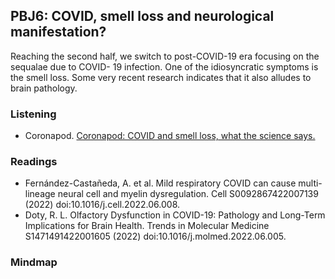 ## PBJ6: COVID, smell loss and neurological manifestation?
Reaching the second half, we switch to post-COVID-19 era focusing on the sequalae due to COVID- 19 infection. One of the idiosyncratic symptoms is the smell loss. Some very recent research indicates that it also alludes to brain pathology.


### Listening
- Coronapod. [Coronapod: COVID and smell loss, what the science says.](https://www.nature.com/articles/d41586-022-01648-5)
### Readings
- Fernández-Castañeda, A. et al. Mild respiratory COVID can cause multi-lineage neural cell and myelin dysregulation. Cell S0092867422007139 (2022) doi:10.1016/j.cell.2022.06.008.
- Doty, R. L. Olfactory Dysfunction in COVID-19: Pathology and Long-Term Implications for Brain Health. Trends in Molecular Medicine S1471491422001605 (2022) doi:10.1016/j.molmed.2022.06.005.

### Mindmap
